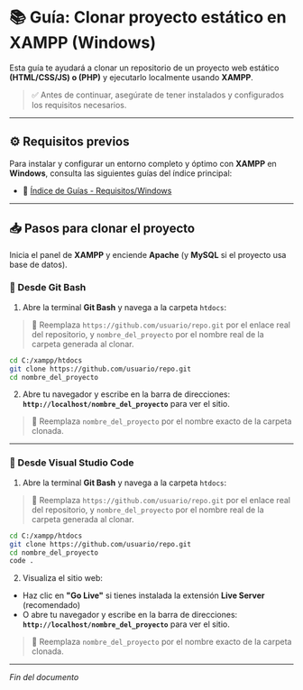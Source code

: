 # 📚 Guía: Clonar proyecto estático en XAMPP (Windows)

Esta guía te ayudará a clonar un repositorio de un proyecto web estático **(HTML/CSS/JS) o (PHP)** y ejecutarlo localmente usando **XAMPP**.

> ✅ Antes de continuar, asegúrate de tener instalados y configurados los requisitos necesarios.

---

## ⚙️ Requisitos previos

Para instalar y configurar un entorno completo y óptimo con **XAMPP** en **Windows**, consulta las siguientes guías del índice principal:

- 📁 [Índice de Guías - Requisitos/Windows](https://github.com/tejada1970/guias-desarrollo#windows)

---

## 📥 Pasos para clonar el proyecto

Inicia el panel de **XAMPP** y enciende **Apache** (y **MySQL** si el proyecto usa base de datos).

### 🔧 Desde Git Bash

1. Abre la terminal **Git Bash** y navega a la carpeta `htdocs`:

> 🔹 Reemplaza `https://github.com/usuario/repo.git` por el enlace real del repositorio, y `nombre_del_proyecto` por el nombre real de la carpeta generada al clonar.

```bash
cd C:/xampp/htdocs
git clone https://github.com/usuario/repo.git
cd nombre_del_proyecto
```

2. Abre tu navegador y escribe en la barra de direcciones: **`http://localhost/nombre_del_proyecto`** para ver el sitio.

> 🔹 Reemplaza `nombre_del_proyecto` por el nombre exacto de la carpeta clonada.

---

### 🔧 Desde Visual Studio Code

1. Abre la terminal **Git Bash** y navega a la carpeta `htdocs`:

> 🔹 Reemplaza `https://github.com/usuario/repo.git` por el enlace real del repositorio, y `nombre_del_proyecto` por el nombre real de la carpeta generada al clonar.

```bash
cd C:/xampp/htdocs
git clone https://github.com/usuario/repo.git
cd nombre_del_proyecto
code .
```

2. Visualiza el sitio web:

* Haz clic en **"Go Live"** si tienes instalada la extensión **Live Server** (recomendado)
* O abre tu navegador y escribe en la barra de direcciones: **`http://localhost/nombre_del_proyecto`** para ver el sitio.

> 🔹 Reemplaza `nombre_del_proyecto` por el nombre exacto de la carpeta clonada.

---

*Fin del documento*
